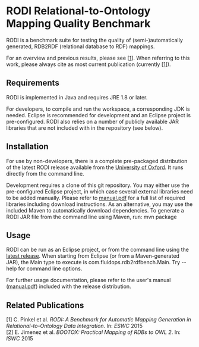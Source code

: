 # RODI Relational-to-Ontology Mapping Quality Benchmark

RODI is a benchmark suite for testing the quality of (semi-)automatically generated, RDB2RDF (relational database to RDF) mappings.  

For an overview and previous results, please see [<a href="#rodi1">1</a>]. When referring to this work, please always cite as most current publication (currently [<a href="#rodi1">1</a>]).

## Requirements
RODI is implemented in Java and requires JRE 1.8 or later.

For developers, to compile and run the workspace, a corresponding JDK is needed. Eclipse is recommended for development and an Eclipse project is pre-configured. RODI also relies on a number of publicly available JAR libraries that are not included with in the repository (see below).

## Installation
For use by non-developers, there is a complete pre-packaged distribution of the latest RODI release available from the [University of Oxford](http://www.cs.ox.ac.uk/isg/tools/RODI/). It runs directly from the command line.

Development requires a clone of this git repository. You may either use the pre-configured Eclipse project, in which case several external libraries need to be added manually. 
Please refer to [manual.pdf](https://github.com/chrpin/rodi/raw/master/manual.pdf) for a full list of required libraries including download instructions. As an alternative, you may use the included Maven to automatically download dependencies.
To generate a RODI JAR file from the command line using Maven, run: mvn package

## Usage
RODI can be run as an Eclipse project, or from the command line using the [latest release](http://www.cs.ox.ac.uk/isg/tools/RODI/).
When starting from Eclipse (or from a Maven-generated JAR), the Main type to execute is com.fluidops.rdb2rdfbench.Main.
Try --help for command line options.

For further usage documentation, please refer to the user's manual ([manual.pdf](https://github.com/chrpin/rodi/raw/master/manual.pdf)) included with the release distribution.

## Related Publications
<a name="rodi1">[1]</a> C. Pinkel et al. _RODI: A Benchmark for Automatic Mapping Generation in Relational-to-Ontology Data Integration_. In: _ESWC_ 2015  
[2] E. Jimenez et al. _BOOTOX: Practical Mapping of RDBs to OWL 2_. In: _ISWC_ 2015
